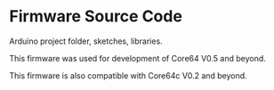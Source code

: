 # Firmware Source Code
Arduino project folder, sketches, libraries.

This firmware was used for development of Core64 V0.5 and beyond.

This firmware is also compatible with Core64c V0.2 and beyond.
